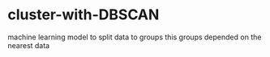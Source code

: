 # cluster-with-DBSCAN
machine learning model to split data to groups this groups depended on the nearest data

